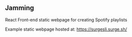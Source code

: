 ## Jamming

React Front-end static webpage for creating Spotify playlists 

Example static webpage hosted at:
https://surgesli.surge.sh/
